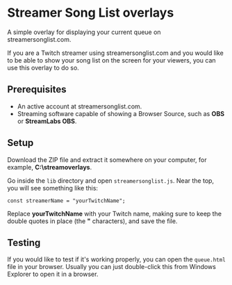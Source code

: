 # Streamer Song List overlays

A simple overlay for displaying your current queue on streamersonglist.com.

If you are a Twitch streamer using streamersonglist.com and you would like to be able to show your song list on the screen for your viewers, you can use this overlay to do so.

## Prerequisites

* An active account at streamersonglist.com.
* Streaming software capable of showing a Browser Source, such as **OBS** or **StreamLabs OBS**.

## Setup

Download the ZIP file and extract it somewhere on your computer, for example, **C:\streamoverlays**.

Go inside the ```lib``` directory and open ```streamersonglist.js```. Near the top, you will see something like this:

```
const streamerName = "yourTwitchName";
```

Replace **yourTwitchName** with your Twitch name, making sure to keep the double quotes in place (the **"** characters), and save the file.

## Testing

If you would like to test if it's working properly, you can open the ```queue.html``` file in your browser. Usually you can just double-click this from Windows Explorer to open it in a browser.